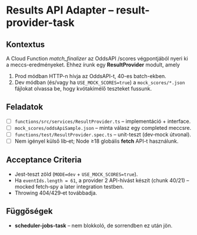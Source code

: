 # Results API Adapter – **result-provider-task**

## Kontextus

A Cloud Function *match\_finalizer* az OddsAPI /scores végpontjából nyeri ki a meccs-eredményeket. Ehhez írunk egy **ResultProvider** modult, amely

1. Prod módban HTTP-n hívja az OddsAPI-t, 40-es batch-ekben.
2. Dev módban (és/vagy ha `USE_MOCK_SCORES=true`) a `mock_scores/*.json` fájlokat olvassa be, hogy kvótakímélő teszteket fussunk.

## Feladatok

* [ ] `functions/src/services/ResultProvider.ts` – implementáció + interface.
* [ ] `mock_scores/oddsApiSample.json` – minta válasz egy completed meccsre.
* [ ] `functions/test/ResultProvider.spec.ts` – unit-teszt (dev‑mock útvonal).
* [ ] Nem igényel külső lib‑et; Node ≥18 globális **fetch** API-t használunk.

## Acceptance Criteria

* Jest-teszt zöld (`MODE=dev` + `USE_MOCK_SCORES=true`).
* Ha `eventIds.length = 61`, a provider 2 API-hívást készít (chunk 40/21) – mocked fetch‑spy a later integration testben.
* Throwing 404/429‑et továbbadja.

## Függőségek

* **scheduler-jobs-task** – nem blokkoló, de sorrendben ez után jön.
